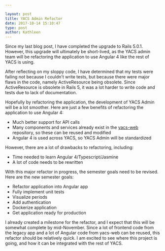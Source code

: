 ```yaml
---

layout: post
title: YACS Admin Refactor
date: 2017-10-14 15:10:47
type: post
author: Kathleen
---
```


Since my last blog post, I have completed the upgrade to Rails 5.0.1. However, this upgrade will ultimately be short-lived, as the YACS admin team will be refactoring the application to use Angular 4 like the rest of YACS is using.

After reflecting on my sloppy code, I have determined that my tests were failing not because I couldn't write tests, but because there were major flaws in the code, namely ActiveResource being obsolete. Since ActiveResource is obsolete in Rails 5, it was a lot harder to write code and tests due to lack of documentation.

Hopefully by refactoring the application, the development of YACS Admin will be a lot smoother. Here are just a few benefits of refactoring the application to use Angular 4:

- Much better support for API calls
- Many components and services already exist in the [yacs-web](https://github.com/YACS-RCOS/yacs-web/) repository, so these can be reused and modified
- Angular 4 is used across YACS, so YACS Admin will be standardized

However, there are a lot of drawbacks to refactoring, including:
- Time needed to learn Angular 4/Typescript/Jasmine
- A lot of code needs to be rewritten

With this major refactor in progress, the semester goals need to be revised. Here are the new semester goals:
- Refactor application into Angular app
- Fully implement unit tests
- Visualize periods
- Add authentication
- Dockerize application
- Get application ready for production

I already created a milestone for the refactor, and I expect that this will be somewhat complete by mid-November. Since a lot of frontend code from the legacy app and a lot of Angular code from yacs-web can be reused, this refactor should be relatively quick. I am excited to see where this project is going, and how it can be integrated with the rest of YACS.
